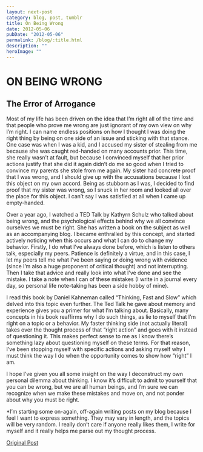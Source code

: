 ```yaml
---
layout: next-post
category: blog, post, tumblr
title: On Being Wrong
date: 2012-05-06
pubDate: "2012-05-06"
permalink: /blog/:title.html
description: ""
heroImage: ""
---
```



# ON BEING WRONG

## The Error of Arrogance

Most of my life has been driven on the idea that I’m right all of the time and that people who prove me wrong are just ignorant of my own view on why I’m right.
I can name endless positions on how I thought I was doing the right thing by being on one side of an issue and sticking with that stance.
One case was when I was a kid, and I accused my sister of stealing from me because she was caught red-handed on many accounts prior.
This time, she really wasn’t at fault, but because I convinced myself that her prior actions justify that she did it again didn’t do me so good when I tried to convince my parents she stole from me again.
My sister had concrete proof that I was wrong, and I should give up with the accusations because I lost this object on my own accord.
Being as stubborn as I was, I decided to find proof that my sister was wrong, so I snuck in her room and looked all over the place for this object.
I can’t say I was satisfied at all when I came up empty-handed.

Over a year ago, I watched a TED Talk by Kathyrn Schulz who talked about being wrong, and the psychological effects behind why we all convince ourselves we must be right.
She has written a book on the subject as well as an accompanying blog.
I became enthralled by this concept, and started actively noticing when this occurs and what I can do to change my behavior.
Firstly, I do what I’ve always done before, which is listen to others talk, especially my peers.
Patience is definitely a virtue, and in this case, I let my peers tell me what I’ve been saying or doing wrong with evidence (since I’m also a huge proponent of critical thought) and not interrupting.
Then I take that advice and really look into what I’ve done and see the mistake.
I take a note when I can of these mistakes (I write in a journal every day, so personal life note-taking has been a side hobby of mine).

I read this book by Daniel Kahneman called “Thinking, Fast and Slow” which delved into this topic even further.
The Ted Talk he gave about memory and experience gives you a primer for what I’m talking about.
Basically, many concepts in his book reaffirms why I do such things, as lie to myself that I’m right on a topic or a behavior.
My faster thinking side (not actually literal) takes over the thought process of that “right action” and goes with it instead of questioning it.
This makes perfect sense to me as I know there’s something lazy about questioning myself on these terms.
For that reason, I’ve been stopping myself with specific actions and asking myself why I must think the way I do when the opportunity comes to show how “right” I am.

I hope I’ve given you all some insight on the way I deconstruct my own personal dilemma about thinking.
I know it’s difficult to admit to yourself that you can be wrong, but we are all human beings, and I’m sure we can recognize when we make these mistakes and move on, and not ponder about why you must be right.

\*I’m starting some on-again, off-again writing posts on my blog because I feel I want to express something.
They may vary in length, and the topics will be very random.
I really don’t care if anyone really likes them, I write for myself and it really helps me parse out my thought process.

[Original Post](http://jermspeaks.com/post/22524617458/jerm-speaks-out-on-being-wrong)
